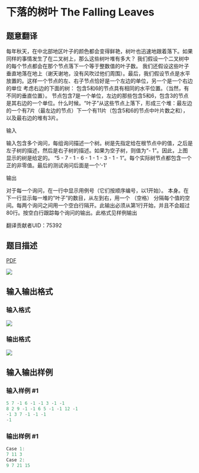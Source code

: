 # 下落的树叶 The Falling Leaves

## 题意翻译

每年秋天，在中北部地区叶子的颜色都会变得鲜艳，树叶也迅速地跟着落下。如果同样的事情发生了在二叉树上，那么这些树叶堆有多大？ 我们假设一个二叉树中的每个节点都会在那个节点落下一个等于整数值的叶子数。 我们还假设这些叶子垂直地落在地上（谢天谢地，没有风吹过他们周围）。最后，我们假设节点是水平放置的。这样一个节点的左、右子节点恰好是一个左边的单位，另一个是一个右边的单位 考虑右边的下面的树： 包含5和6的节点具有相同的水平位置。（当然，有不同的垂直位置）。 节点包含7是一个单位，左边的那些包含5和6，包含3的节点是其右边的一个单位。什么时候。“叶子”从这些节点上落下，形成三个堆：最左边的一个有7片（最左边的节点）下一个有11片（包含5和6的节点中叶片数之和），以及最右边的堆有3片。

输入

输入包含多个询问，每组询问描述一个树。树是先指定给在根节点中的值，之后是左子树的描述，然后是右子树的描述。如果为空子树，则值为“- 1”。因此，上图显示的树是给定的。 “5 - 7 - 1 - 6 - 1 - 1 - 3 - 1 - 1”。每个实际树节点都包含一个正的非零值。最后的测试询问后面是一个‘-1’

输出

对于每一个询问，在一行中显示用例号（它们按顺序编号，以1开始）。 本身。在下一行显示每一堆的“叶子”的数目，从左到右，用一个 （空格） 分隔每个值的空间。每两个询问之间用一个空白行隔开。此输出必须从第1行开始，并且不会超过80行。按空白行跟踪每个询问的输出。此格式见样例输出

翻译贡献者UID：75392

## 题目描述

[problemUrl]: https://uva.onlinejudge.org/index.php?option=com_onlinejudge&Itemid=8&category=8&page=show_problem&problem=640

[PDF](https://uva.onlinejudge.org/external/6/p699.pdf)

![](https://cdn.luogu.com.cn/upload/vjudge_pic/UVA699/735ce6ad24a18ffc8b70b3a6c28998f5211a95ce.png)

## 输入输出格式

### 输入格式

![](https://cdn.luogu.com.cn/upload/vjudge_pic/UVA699/3915803c372316917ebc2dfce3b293040c414d6d.png)

### 输出格式

![](https://cdn.luogu.com.cn/upload/vjudge_pic/UVA699/08403ba4d2bc8dd6492bc2a54f8c6fa4f6769708.png)

## 输入输出样例

### 输入样例 #1

```cpp
5 7 -1 6 -1 -1 3 -1 -1
8 2 9 -1 -1 6 5 -1 -1 12 -1
-1 3 7 -1 -1 -1
-1
```


### 输出样例 #1

```cpp
Case 1:
7 11 3
Case 2:
9 7 21 15
```


